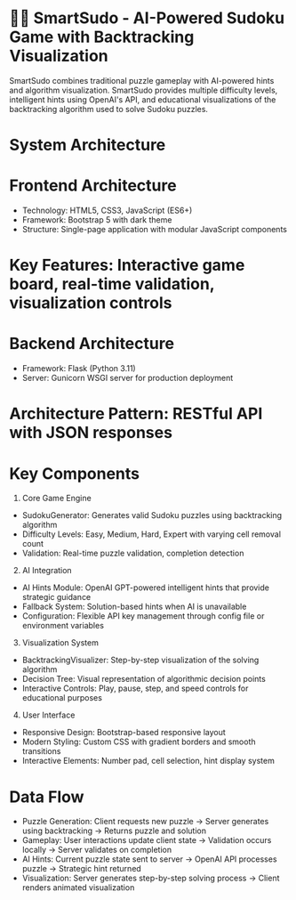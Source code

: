 # 🧠🧩 SmartSudo - AI-Powered Sudoku Game with Backtracking Visualization
SmartSudo combines traditional puzzle gameplay with AI-powered hints and algorithm visualization. SmartSudo provides multiple difficulty levels, intelligent hints using OpenAI's API, and educational visualizations of the backtracking algorithm used to solve Sudoku puzzles.

# System Architecture

# Frontend Architecture
- Technology: HTML5, CSS3, JavaScript (ES6+)
- Framework: Bootstrap 5 with dark theme
- Structure: Single-page application with modular JavaScript components
  
# Key Features: Interactive game board, real-time validation, visualization controls
# Backend Architecture
- Framework: Flask (Python 3.11)
- Server: Gunicorn WSGI server for production deployment
# Architecture Pattern: RESTful API with JSON responses

# Key Components
1. Core Game Engine
- SudokuGenerator: Generates valid Sudoku puzzles using backtracking algorithm
- Difficulty Levels: Easy, Medium, Hard, Expert with varying cell removal count
- Validation: Real-time puzzle validation, completion detection
2. AI Integration
- AI Hints Module: OpenAI GPT-powered intelligent hints that provide strategic guidance
- Fallback System: Solution-based hints when AI is unavailable
- Configuration: Flexible API key management through config file or environment variables
3. Visualization System
- BacktrackingVisualizer: Step-by-step visualization of the solving algorithm
- Decision Tree: Visual representation of algorithmic decision points
- Interactive Controls: Play, pause, step, and speed controls for educational purposes
4. User Interface
- Responsive Design: Bootstrap-based responsive layout
- Modern Styling: Custom CSS with gradient borders and smooth transitions
- Interactive Elements: Number pad, cell selection, hint display system
# Data Flow
- Puzzle Generation: Client requests new puzzle → Server generates using backtracking → Returns puzzle and solution
- Gameplay: User interactions update client state → Validation occurs locally → Server validates on completion
- AI Hints: Current puzzle state sent to server → OpenAI API processes puzzle → Strategic hint returned
- Visualization: Server generates step-by-step solving process → Client renders animated visualization
